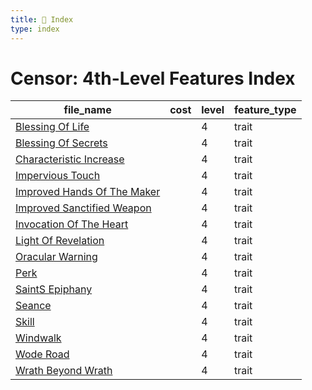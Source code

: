 ```yaml
---
title: 📑 Index
type: index
---
```


# Censor: 4th-Level Features Index

| file_name                                                             | cost | level | feature_type |
| --------------------------------------------------------------------- | ---- | ----- | ------------ |
| [Blessing Of Life](../Blessing%20Of%20Life)                           |      | 4     | trait        |
| [Blessing Of Secrets](../Blessing%20Of%20Secrets)                     |      | 4     | trait        |
| [Characteristic Increase](../Characteristic%20Increase)               |      | 4     | trait        |
| [Impervious Touch](../Impervious%20Touch)                             |      | 4     | trait        |
| [Improved Hands Of The Maker](../Improved%20Hands%20Of%20The%20Maker) |      | 4     | trait        |
| [Improved Sanctified Weapon](../Improved%20Sanctified%20Weapon)       |      | 4     | trait        |
| [Invocation Of The Heart](../Invocation%20Of%20The%20Heart)           |      | 4     | trait        |
| [Light Of Revelation](../Light%20Of%20Revelation)                     |      | 4     | trait        |
| [Oracular Warning](../Oracular%20Warning)                             |      | 4     | trait        |
| [Perk](../Perk)                                                       |      | 4     | trait        |
| [SaintS Epiphany](../SaintS%20Epiphany)                               |      | 4     | trait        |
| [Seance](../Seance)                                                   |      | 4     | trait        |
| [Skill](../Skill)                                                     |      | 4     | trait        |
| [Windwalk](../Windwalk)                                               |      | 4     | trait        |
| [Wode Road](../Wode%20Road)                                           |      | 4     | trait        |
| [Wrath Beyond Wrath](../Wrath%20Beyond%20Wrath)                       |      | 4     | trait        |
